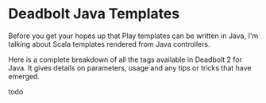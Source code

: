 # Deadbolt Java Templates
Before you get your hopes up that Play templates can be written in Java, I'm talking about Scala templates rendered from Java controllers.

Here is a complete breakdown of all the tags available in Deadbolt 2 for Java.  It gives details on parameters, usage and any tips or tricks that have emerged.

todo